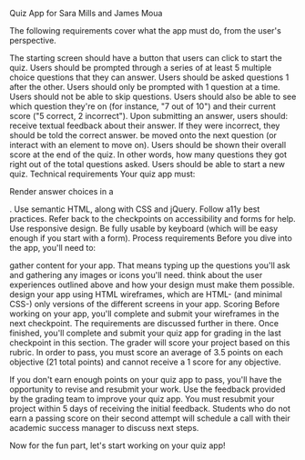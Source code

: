 Quiz App for 
Sara Mills and 
James Moua



The following requirements cover what the app must do, from the user's perspective.

The starting screen should have a button that users can click to start the quiz.
Users should be prompted through a series of at least 5 multiple choice questions that they can answer.
Users should be asked questions 1 after the other.
Users should only be prompted with 1 question at a time.
Users should not be able to skip questions.
Users should also be able to see which question they're on (for instance, "7 out of 10") and their current score ("5 correct, 2 incorrect").
Upon submitting an answer, users should:
receive textual feedback about their answer. If they were incorrect, they should be told the correct answer.
be moved onto the next question (or interact with an element to move on).
Users should be shown their overall score at the end of the quiz. In other words, how many questions they got right out of the total questions asked.
Users should be able to start a new quiz.
Technical requirements
Your quiz app must:

Render answer choices in a <form>.
Use semantic HTML, along with CSS and jQuery.
Follow a11y best practices.
Refer back to the checkpoints on accessibility and forms for help.
Use responsive design.
Be fully usable by keyboard (which will be easy enough if you start with a form).
Process requirements
Before you dive into the app, you'll need to:

gather content for your app. That means typing up the questions you'll ask and gathering any images or icons you'll need.
think about the user experiences outlined above and how your design must make them possible.
design your app using HTML wireframes, which are HTML- (and minimal CSS-) only versions of the different screens in your app.
Scoring
Before working on your app, you'll complete and submit your wireframes in the next checkpoint. The requirements are discussed further in there. Once finished, you'll complete and submit your quiz app for grading in the last checkpoint in this section. The grader will score your project based on this rubric. In order to pass, you must score an average of 3.5 points on each objective (21 total points) and cannot receive a 1 score for any objective.

If you don't earn enough points on your quiz app to pass, you'll have the opportunity to revise and resubmit your work. Use the feedback provided by the grading team to improve your quiz app. You must resubmit your project within 5 days of receiving the initial feedback. Students who do not earn a passing score on their second attempt will schedule a call with their academic success manager to discuss next steps.

Now for the fun part, let's start working on your quiz app!
